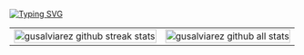 [![Typing SVG](https://readme-typing-svg.demolab.com?font=Fira+Code&weight=700&size=36&duration=4000&pause=800&center=true&vCenter=true&width=1000&height=100&lines=Hi+there+🗿)](https://git.io/typing-svg)

<table style="border-collapse: collapse; td { padding: 0; border: 0; margin: 0; } img { width: 100%; height: 100%; }">
  <tr>
    <td> <img style="width: 100%; height: 100%;" src="https://github-readme-streak-stats.herokuapp.com/?user=gusalviarez&theme=tokyonight&hide_border=true" alt="gusalviarez github streak stats" /> </td>
    <td> <img style="width: 100%; height: 100%;" src="https://github-readme-stats.vercel.app/api?username=gusalviarez&how_icons=true&locale=en&theme=tokyonight&hide_border=true" alt="gusalviarez github all stats" /> </td>
  </tr>
</table>

[//]: <> (credits to DenverCode1 for the stats components - https://github.com/DenverCoder1/github-readme-streak-stats)
